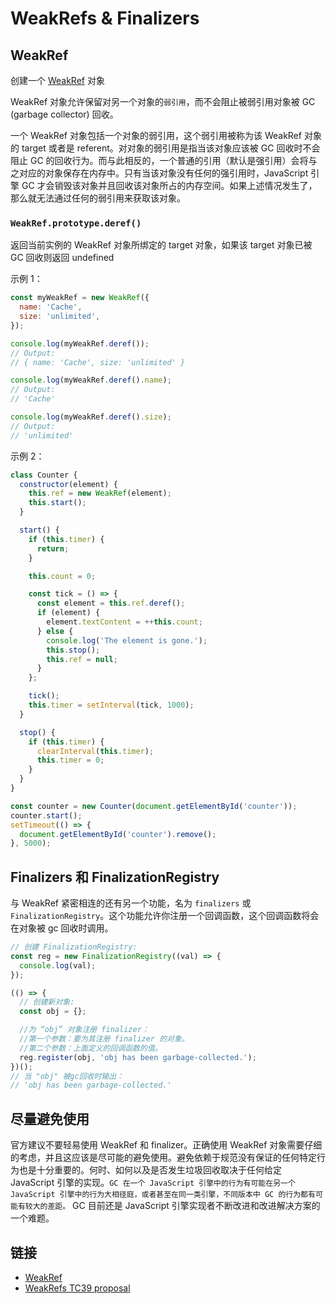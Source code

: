 # WeakRefs & Finalizers

## WeakRef

创建一个 [WeakRef](https://developer.mozilla.org/zh-CN/docs/Web/JavaScript/Reference/Global_Objects/WeakRef#Avoid_where_possible) 对象

WeakRef 对象允许保留对另一个对象的`弱引用`，而不会阻止被弱引用对象被 GC (garbage collector) 回收。

一个 WeakRef 对象包括一个对象的弱引用，这个弱引用被称为该 WeakRef 对象的 target 或者是 referent。对对象的弱引用是指当该对象应该被 GC 回收时不会阻止 GC 的回收行为。而与此相反的，一个普通的引用（默认是强引用）会将与之对应的对象保存在内存中。只有当该对象没有任何的强引用时，JavaScript 引擎 GC 才会销毁该对象并且回收该对象所占的内存空间。如果上述情况发生了，那么就无法通过任何的弱引用来获取该对象。

### `WeakRef.prototype.deref()`

返回当前实例的 WeakRef 对象所绑定的 target 对象，如果该 target 对象已被 GC 回收则返回 undefined

示例 1：

```js
const myWeakRef = new WeakRef({
  name: 'Cache',
  size: 'unlimited',
});

console.log(myWeakRef.deref());
// Output:
// { name: 'Cache', size: 'unlimited' }

console.log(myWeakRef.deref().name);
// Output:
// 'Cache'

console.log(myWeakRef.deref().size);
// Output:
// 'unlimited'
```

示例 2：

```js
class Counter {
  constructor(element) {
    this.ref = new WeakRef(element);
    this.start();
  }

  start() {
    if (this.timer) {
      return;
    }

    this.count = 0;

    const tick = () => {
      const element = this.ref.deref();
      if (element) {
        element.textContent = ++this.count;
      } else {
        console.log('The element is gone.');
        this.stop();
        this.ref = null;
      }
    };

    tick();
    this.timer = setInterval(tick, 1000);
  }

  stop() {
    if (this.timer) {
      clearInterval(this.timer);
      this.timer = 0;
    }
  }
}

const counter = new Counter(document.getElementById('counter'));
counter.start();
setTimeout(() => {
  document.getElementById('counter').remove();
}, 5000);
```

## Finalizers 和 FinalizationRegistry

与 WeakRef 紧密相连的还有另一个功能，名为 `finalizers` 或 `FinalizationRegistry`。这个功能允许你注册一个回调函数，这个回调函数将会在对象被 gc 回收时调用。

```js
// 创建 FinalizationRegistry:
const reg = new FinalizationRegistry((val) => {
  console.log(val);
});

(() => {
  // 创建新对象:
  const obj = {};

  //为 “obj” 对象注册 finalizer：
  //第一个参数：要为其注册 finalizer 的对象。
  //第二个参数：上面定义的回调函数的值。
  reg.register(obj, 'obj has been garbage-collected.');
})();
// 当 "obj" 被gc回收时输出：
// 'obj has been garbage-collected.'
```

## 尽量避免使用

官方建议不要轻易使用 WeakRef 和 finalizer。正确使用 WeakRef 对象需要仔细的考虑，并且这应该是尽可能的避免使用。避免依赖于规范没有保证的任何特定行为也是十分重要的。何时、如何以及是否发生垃圾回收取决于任何给定 JavaScript 引擎的实现。`GC 在一个 JavaScript 引擎中的行为有可能在另一个 JavaScript 引擎中的行为大相径庭，或者甚至在同一类引擎，不同版本中 GC 的行为都有可能有较大的差距。` GC 目前还是 JavaScript 引擎实现者不断改进和改进解决方案的一个难题。

## 链接

- [WeakRef](https://developer.mozilla.org/zh-CN/docs/Web/JavaScript/Reference/Global_Objects/WeakRef)
- [WeakRefs TC39 proposal](https://github.com/tc39/proposal-weakrefs)
